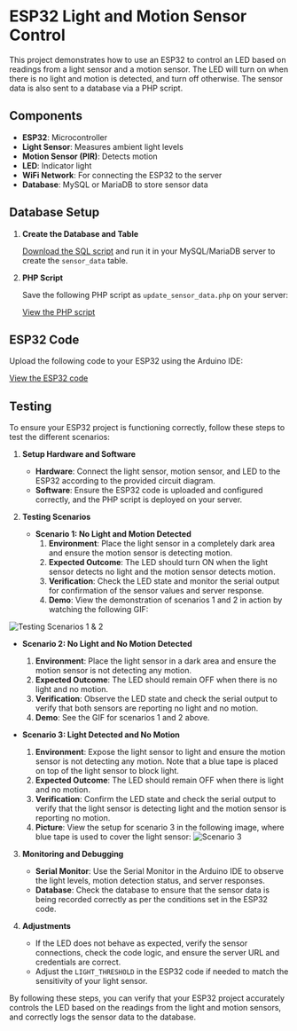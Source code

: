 # ESP32 Light and Motion Sensor Control

This project demonstrates how to use an ESP32 to control an LED based on readings from a light sensor and a motion sensor. The LED will turn on when there is no light and motion is detected, and turn off otherwise. The sensor data is also sent to a database via a PHP script.

## Components

- **ESP32**: Microcontroller
- **Light Sensor**: Measures ambient light levels
- **Motion Sensor (PIR)**: Detects motion
- **LED**: Indicator light
- **WiFi Network**: For connecting the ESP32 to the server
- **Database**: MySQL or MariaDB to store sensor data

## Database Setup

1. **Create the Database and Table**

   [Download the SQL script](https://github.com/shathalshehri/ESP32-Light-and-MotionSensorControl/blob/main/sensor_data.sql) and run it in your MySQL/MariaDB server to create the `sensor_data` table.

2. **PHP Script**

   Save the following PHP script as `update_sensor_data.php` on your server:

   [View the PHP script](https://github.com/shathalshehri/ESP32-Light-and-MotionSensorControl/blob/main/update_sensor_data.php)

## ESP32 Code

Upload the following code to your ESP32 using the Arduino IDE:

[View the ESP32 code](https://github.com/shathalshehri/ESP32-Light-and-MotionSensorControl/blob/main/electronics_sensors.ino)


## Testing 

To ensure your ESP32 project is functioning correctly, follow these steps to test the different scenarios:

1. **Setup Hardware and Software**
   - **Hardware**: Connect the light sensor, motion sensor, and LED to the ESP32 according to the provided circuit diagram.
   - **Software**: Ensure the ESP32 code is uploaded and configured correctly, and the PHP script is deployed on your server.

2. **Testing Scenarios**

   - **Scenario 1: No Light and Motion Detected**
     1. **Environment**: Place the light sensor in a completely dark area and ensure the motion sensor is detecting motion.
     2. **Expected Outcome**: The LED should turn ON when the light sensor detects no light and the motion sensor detects motion.
     3. **Verification**: Check the LED state and monitor the serial output for confirmation of the sensor values and server response.
     4. **Demo**: View the demonstration of scenarios 1 and 2 in action by watching the following GIF:
 
 ![Testing Scenarios 1 & 2](https://github.com/shathalshehri/ESP32-Light-and-MotionSensorControl/blob/main/TestingScenarios1%2B2.gif)


   - **Scenario 2: No Light and No Motion Detected**
     1. **Environment**: Place the light sensor in a dark area and ensure the motion sensor is not detecting any motion.
     2. **Expected Outcome**: The LED should remain OFF when there is no light and no motion.
     3. **Verification**: Observe the LED state and check the serial output to verify that both sensors are reporting no light and no motion.
     4. **Demo**: See the GIF for scenarios 1 and 2 above.

   - **Scenario 3: Light Detected and No Motion**
     1. **Environment**: Expose the light sensor to light and ensure the motion sensor is not detecting any motion. Note that a blue tape is placed on top of the light sensor to block light.
     2. **Expected Outcome**: The LED should remain OFF when there is light and no motion.
     3. **Verification**: Confirm the LED state and check the serial output to verify that the light sensor is detecting light and the motion sensor is reporting no motion.
     4. **Picture**: View the setup for scenario 3 in the following image, where blue tape is used to cover the light sensor:
        ![Scenario 3](https://github.com/shathalshehri/ESP32-Light-and-MotionSensorControl/blob/main/Scenario3.jpeg)

3. **Monitoring and Debugging**
   - **Serial Monitor**: Use the Serial Monitor in the Arduino IDE to observe the light levels, motion detection status, and server responses.
   - **Database**: Check the database to ensure that the sensor data is being recorded correctly as per the conditions set in the ESP32 code.

4. **Adjustments**
   - If the LED does not behave as expected, verify the sensor connections, check the code logic, and ensure the server URL and credentials are correct.
   - Adjust the `LIGHT_THRESHOLD` in the ESP32 code if needed to match the sensitivity of your light sensor.

By following these steps, you can verify that your ESP32 project accurately controls the LED based on the readings from the light and motion sensors, and correctly logs the sensor data to the database.

